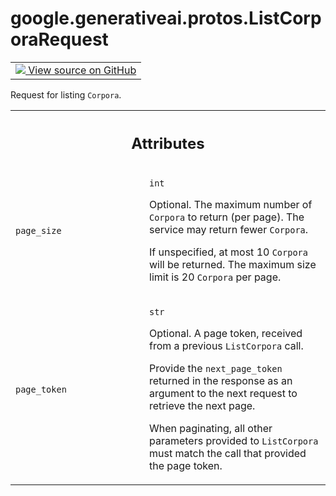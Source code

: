 
# google.generativeai.protos.ListCorporaRequest

<!-- Insert buttons and diff -->

<table class="tfo-notebook-buttons tfo-api nocontent">
<td>
  <a target="_blank" href="https://github.com/googleapis/google-cloud-python/tree/main/packages/google-ai-generativelanguage/google/ai/generativelanguage_v1beta/types/retriever_service.py#L138-L167">
    <img src="https://www.tensorflow.org/images/GitHub-Mark-32px.png" />
    View source on GitHub
  </a>
</td>
</table>



Request for listing ``Corpora``.

<!-- Placeholder for "Used in" -->




<!-- Tabular view -->
 <table class="responsive fixed orange">
<colgroup><col width="214px"><col></colgroup>
<tr><th colspan="2"><h2 class="add-link">Attributes</h2></th></tr>

<tr>
<td>

`page_size`<a id="page_size"></a>

</td>
<td>

`int`

Optional. The maximum number of ``Corpora`` to return (per
page). The service may return fewer ``Corpora``.

If unspecified, at most 10 ``Corpora`` will be returned. The
maximum size limit is 20 ``Corpora`` per page.

</td>
</tr><tr>
<td>

`page_token`<a id="page_token"></a>

</td>
<td>

`str`

Optional. A page token, received from a previous
``ListCorpora`` call.

Provide the ``next_page_token`` returned in the response as
an argument to the next request to retrieve the next page.

When paginating, all other parameters provided to
``ListCorpora`` must match the call that provided the page
token.

</td>
</tr>
</table>



